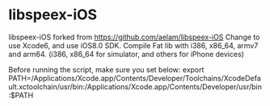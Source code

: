 libspeex-iOS
============

libspeex-iOS forked from https://github.com/aelam/libspeex-iOS
Change to use Xcode6, and use iOS8.0 SDK.
Compile Fat lib with i386, x86_64, armv7 and arm64.
(i386, x86_64 for simulator, and others for iPhone devices)

Before running the script, make sure you set below:
export PATH=/Applications/Xcode.app/Contents/Developer/Toolchains/XcodeDefault.xctoolchain/usr/bin:/Applications/Xcode.app/Contents/Developer/usr/bin:$PATH

